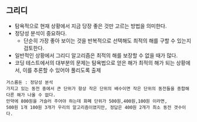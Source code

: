 ## 그리디
- 탐욕적으로 현재 상황에서 지금 당장 좋은 것만 고르는 방법을 의미한다.
- 정당성 분석이 중요하다.
  - 단순히 가장 좋아 보이는 것을 반복적으로 선택해도 최적의 해를 구할 수 있는지 검토한다.
- 일반적인 상황에서 그리디 알고리즘은 최적의 해를 보장할 수 없을 때가 많다.
- 코딩 테스트에서의 대부분의 문제는 탐욕법으로 얻은 해가 최적의 해가 되는 상황에서, 이를 추론할 수 있어야 풀리도록 출제

```
거스름돈 : 정당성 분석
가지고 있는 동전 중에서 큰 단위가 항상 작은 단위의 배수이면 작은 단위의 동전들을 종합해 다른 해가 나올 수 없다.
만약에 800원을 거슬러 주어야 하는데 화폐 단위가 500원,400원,100원 이라면,
500원 1개 100원 3개가 우리의 알고리즘이였지만, 정답은 400원 2개가 최소 동전 갯수이다.
```
